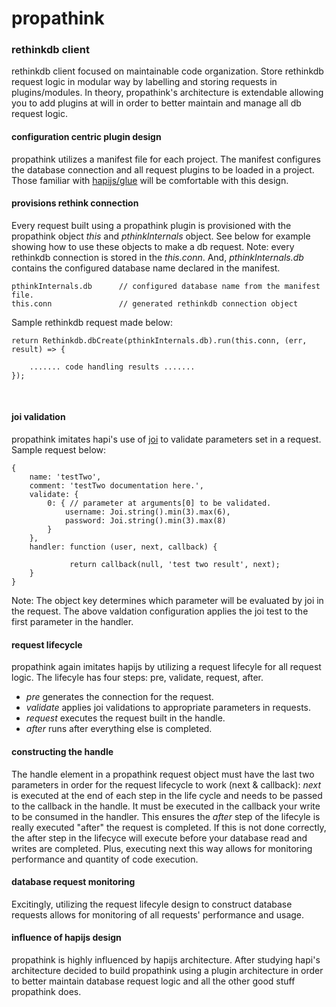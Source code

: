 # propathink

### rethinkdb client
rethinkdb client focused on maintainable code organization. 
Store rethinkdb request logic in modular way by labelling and storing requests in plugins/modules. 
In theory, propathink's architecture is extendable allowing you to add plugins at will 
in order to better maintain and manage all db request logic. 

#### configuration centric plugin design

propathink utilizes a manifest file for each project. The manifest configures the 
database connection and all request plugins to be loaded in a project. Those familiar
with [hapijs/glue](https://github.com/hapijs/glue) will be comfortable with this design.

#### provisions rethink connection

Every request built using a propathink plugin is provisioned with the propathink object *this*
and *pthinkInternals* object. See below for example showing how to use these objects to make a db request. 
Note: every rethinkdb connection is stored in the *this.conn*. And, *pthinkInternals.db* contains
the configured database name declared in the manifest.
 

```
pthinkInternals.db      // configured database name from the manifest file.
this.conn               // generated rethinkdb connection object
```

Sample rethinkdb request made below: 
```
return Rethinkdb.dbCreate(pthinkInternals.db).run(this.conn, (err, result) => {

    ....... code handling results .......
});
```
<br/>

#### joi validation

propathink imitates hapi's use of [joi](https://github.com/hapijs/joi) to validate parameters set in a request.
Sample request below:


```
{
    name: 'testTwo',
    comment: 'testTwo documentation here.',
    validate: {
        0: { // parameter at arguments[0] to be validated.
            username: Joi.string().min(3).max(6),
            password: Joi.string().min(3).max(8)
        }
    },
    handler: function (user, next, callback) {

             return callback(null, 'test two result', next);
    }
}
```

Note: The object key determines which parameter will be evaluated by joi in the request.
The above valdation configuration applies the joi test to the first parameter in the handler.

#### request lifecycle

propathink again imitates hapijs by utilizing a request lifecyle for all request logic.
The lifecyle has four steps: pre, validate, request, after.
* *pre* generates the connection for the request. 
* *validate* applies joi validations to appropriate parameters in requests. 
* *request* executes the request built in the handle.
* *after* runs after everything else is completed.


#### constructing the handle

The handle element in a propathink request object must have the last two 
parameters in order for the request lifecycle to work (next & callback):
*next* is executed at the end of each step in the life cycle and needs to 
be passed to the callback in the handle. It must be executed in the callback your write to 
be consumed in the handler. This ensures the *after* step of the lifecyle
is really executed "after" the request is completed.  If this is not done correctly, the after
step in the lifecyce will execute before your database read and writes are completed. Plus, 
executing next this way allows for monitoring performance and quantity of code execution.   

#### database request monitoring

Excitingly, utilizing the request lifecyle design to construct database requests allows for 
monitoring of all requests' performance and usage.  

#### influence of hapijs design

propathink is highly influenced by hapijs architecture. After studying hapi's architecture
decided to build propathink using a plugin architecture in order to better maintain 
database request logic and all the other good stuff propathink does. 
